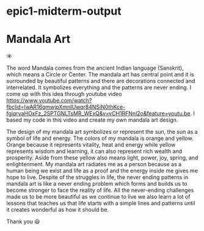 # epic1-midterm-output
# Mandala Art
:sunny:
 
 The word Mandala comes from the ancient Indian language (Sanskrit), which means a Circle or Center. The mandala art has central point and it is surrounded by beautiful patterns and there are decorations connected and interrelated. It symbolizes everything and the patterns are never ending. I come up with this idea through youtube video https://www.youtube.com/watch?fbclid=IwAR16qmwjpXmnIUwqr84NSiN0thKce-fgiqryaHOxFz_2SPTGNLTsMR_WExQ&v=vCH1RFNnl2o&feature=youtu.be. I based my code in this video and create my own mandala art design.

 The design of my mandala art symbolizes or represent the sun, the sun as a symbol of life and energy. The colors of my mandala is orange and yellow. Orange because it represents vitality, heat and energy while yellow represents wisdom and learning, it can also represent rich wealth and prosperity. Aside from these yellow also means light, power, joy, spring, and enlightenment. My mandala art radiates me as a person because as a human being we exist and life as a proof and the energy inside me gives me hope to live. Despite of the struggles in life, the never ending patterns in mandala art is like a never ending problem which forms and builds us to become stronger to face the reality of life. All the never-ending challenges made us to be more beautiful as we continue to live we also learn a lot of lessons that teaches us that life starts with a simple lines and patterns until it creates wonderful as how it should be.
 
 
 Thank you :smiley:
